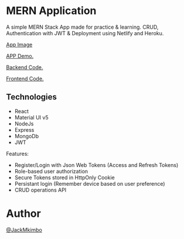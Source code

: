<div align="center">
    
</div>

# MERN Application

A simple MERN Stack App made for practice & learning. CRUD, Authentication with JWT & Deployment using Netlify and Heroku.

[App Image](./blog.PNG)

[APP Demo.](https://mern-mini-social.netlify.app/)

[Backend Code.](https://github.com/mkimbo/mern-project-server)

[Frontend Code.](https://github.com/mkimbo/mern-project-client)

## Technologies

- React
- Material UI v5
- NodeJs
- Express
- MongoDb
- JWT

Features:

- Register/Login with Json Web Tokens (Access and Refresh Tokens)
- Role-based user authorization
- Secure Tokens stored in HttpOnly Cookie
- Persistant login (Remember device based on user preference)
- CRUD operations API

# Author

[@JackMkimbo](https://twitter.com/JackMkimbo)
